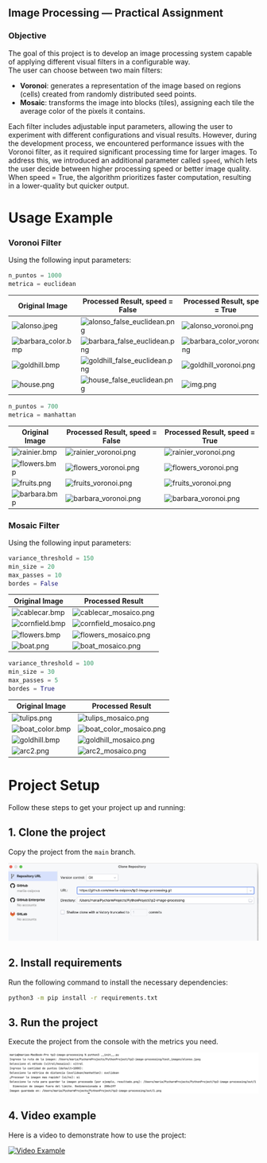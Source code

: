 ## Image Processing — Practical Assignment

### Objective

The goal of this project is to develop an image processing system capable of applying different visual filters in a configurable way.  
The user can choose between two main filters:

- **Voronoi**: generates a representation of the image based on regions (cells) created from randomly distributed seed points.
- **Mosaic**: transforms the image into blocks (tiles), assigning each tile the average color of the pixels it contains.

Each filter includes adjustable input parameters, allowing the user to experiment with different configurations and visual results. However, during the development process, we encountered performance issues with the Voronoi filter, as it required significant processing time for larger images. To address this, we introduced an additional parameter called `speed`, which lets the user decide between higher processing speed or better image quality. When speed = True, the algorithm prioritizes faster computation, resulting in a lower-quality but quicker output. 

# Usage Example 
### Voronoi Filter

Using the following input parameters:

```python
n_puntos = 1000
metrica = euclidean
```

| Original Image                                                                                            | Processed Result, speed = False                                                                                                            | Processed Result, speed = True                                                                                                     |
|-----------------------------------------------------------------------------------------------------------|--------------------------------------------------------------------------------------------------------------------------------------------|------------------------------------------------------------------------------------------------------------------------------------|
| ![alonso.jpeg](https://mariia-osipova.github.io/tp2-image-processing/test_images/alonso.jpeg)             | ![alonso_false_euclidean.png](https://mariia-osipova.github.io/tp2-image-processing/data/data6-eucl-1000-f/alonso_false_euclidean.png)     |  ![alonso_voronoi.png](https://mariia-osipova.github.io/tp2-image-processing/data/data3-eucl-1000/alonso_voronoi.png)              |
| ![barbara_color.bmp](https://mariia-osipova.github.io/tp2-image-processing/test_images/barbara_color.bmp) | ![barbara_false_euclidean.png](https://mariia-osipova.github.io/tp2-image-processing/data/data6-eucl-1000-f/barbara_false_euclidean.png)   | ![barbara_color_voronoi.png](https://mariia-osipova.github.io/tp2-image-processing/data/data3-eucl-1000/barbara_color_voronoi.png) |
| ![goldhill.bmp](https://mariia-osipova.github.io/tp2-image-processing/test_images/goldhill.bmp)           | ![goldhill_false_euclidean.png](https://mariia-osipova.github.io/tp2-image-processing/data/data6-eucl-1000-f/goldhill_false_euclidean.png) | ![goldhill_voronoi.png](https://mariia-osipova.github.io/tp2-image-processing/data/data3-eucl-1000/goldhill_voronoi.png)           |
| ![house.png](https://mariia-osipova.github.io/tp2-image-processing/test_images/house.png)                 | ![house_false_euclidean.png](https://mariia-osipova.github.io/tp2-image-processing/data/data6-eucl-1000-f/house_false_euclidean.png)       | ![img.png](https://mariia-osipova.github.io/tp2-image-processing/data/data3-eucl-1000/img.png)                                     |

```python
n_puntos = 700
metrica = manhattan
```

| Original Image                                                                                  | Processed Result, speed = False                                                                                | Processed Result, speed = True                                                                                  |
|-------------------------------------------------------------------------------------------------|----------------------------------------------------------------------------------------------------------------|-----------------------------------------------------------------------------------------------------------------|
| ![rainier.bmp](https://mariia-osipova.github.io/tp2-image-processing/test_images/rainier.bmp)   | ![rainier_voronoi.png](https://mariia-osipova.github.io/tp2-image-processing/data/d5m700f/rainier_voronoi.png) | ![rainier_voronoi.png](https://mariia-osipova.github.io/tp2-image-processing/data/d4m700/rainier_voronoi.png)   |
| ![flowers.bmp](https://mariia-osipova.github.io/tp2-image-processing/test_images/flowers.bmp)   | ![flowers_voronoi.png](https://mariia-osipova.github.io/tp2-image-processing/data/d5m700f/flowers_voronoi.png) | ![flowers_voronoi.png](https://mariia-osipova.github.io/tp2-image-processing/data/d4m700/flowers_voronoi.png)   |
| ![fruits.png](https://mariia-osipova.github.io/tp2-image-processing/test_images/fruits.png)     | ![fruits_voronoi.png](https://mariia-osipova.github.io/tp2-image-processing/data/d4m700/fruits_voronoi.png)    | ![fruits_voronoi.png](https://mariia-osipova.github.io/tp2-image-processing/data/d4m700/fruits_voronoi.png)     |
| ![barbara.bmp](https://mariia-osipova.github.io/tp2-image-processing/test_images/barbara.bmp)   | ![barbara_voronoi.png](https://mariia-osipova.github.io/tp2-image-processing/data/d5m700f/barbara_voronoi.png) | ![barbara_voronoi.png](https://mariia-osipova.github.io/tp2-image-processing/data/d4m700/barbara_voronoi.png)   |

### Mosaic Filter

Using the following input parameters:

```python
variance_threshold = 150
min_size = 20
max_passes = 10
bordes = False
```

| Original Image                                                                                     | Processed Result                                                                                            |
|----------------------------------------------------------------------------------------------------|-------------------------------------------------------------------------------------------------------------|
| ![cablecar.bmp](https://mariia-osipova.github.io/tp2-image-processing/test_images/cablecar.bmp)    | ![cablecar_mosaico.png](https://mariia-osipova.github.io/tp2-image-processing/data/cablecar_mosaico.png)    |
| ![cornfield.bmp](https://mariia-osipova.github.io/tp2-image-processing/test_images/cornfield.bmp)  | ![cornfield_mosaico.png](https://mariia-osipova.github.io/tp2-image-processing/data/cornfield_mosaico.png)  |
| ![flowers.bmp](https://mariia-osipova.github.io/tp2-image-processing/test_images/flowers.bmp)      | ![flowers_mosaico.png](https://mariia-osipova.github.io/tp2-image-processing/data/flowers_mosaico.png)      |
| ![boat.png](https://mariia-osipova.github.io/tp2-image-processing/test_images/boat.png)            | ![boat_mosaico.png](https://mariia-osipova.github.io/tp2-image-processing/data/boat_mosaico.png)            |

```python
variance_threshold = 100
min_size = 30
max_passes = 5
bordes = True
```

| Original Image                                                                                      | Processed Result                                                                                              |
|-----------------------------------------------------------------------------------------------------|---------------------------------------------------------------------------------------------------------------|
| ![tulips.png](https://mariia-osipova.github.io/tp2-image-processing/test_images/tulips.png)         | ![tulips_mosaico.png](https://mariia-osipova.github.io/tp2-image-processing/data/tulips_mosaico.png)          |
| ![boat_color.bmp](https://mariia-osipova.github.io/tp2-image-processing/test_images/boat_color.bmp) | ![boat_color_mosaico.png](https://mariia-osipova.github.io/tp2-image-processing/data/boat_color_mosaico.png)  |
| ![goldhill.bmp](https://mariia-osipova.github.io/tp2-image-processing/test_images/goldhill.bmp)     | ![goldhill_mosaico.png](https://mariia-osipova.github.io/tp2-image-processing/data/goldhill_mosaico.png)      |
| ![arc2.png](https://mariia-osipova.github.io/tp2-image-processing/test_images/arc2.png)             | ![arc2_mosaico.png](https://mariia-osipova.github.io/tp2-image-processing/data/arc2_mosaico.png)              |

# Project Setup

Follow these steps to get your project up and running:

## 1. Clone the project

Copy the project from the `main` branch.

![img.png](data/img_00.png)

## 2. Install requirements

Run the following command to install the necessary dependencies:

```bash
python3 -m pip install -r requirements.txt
```

## 3. Run the project

Execute the project from the console with the metrics you need.

![img.png](data/img_0.png)

## 4. Video example

Here is a video to demonstrate how to use the project:

[![Video Example](https://img.youtube.com/vi/7DSI2kXDgLM/0.jpg)](https://youtu.be/7DSI2kXDgLM?si=lGnbNni_57aXiv25)